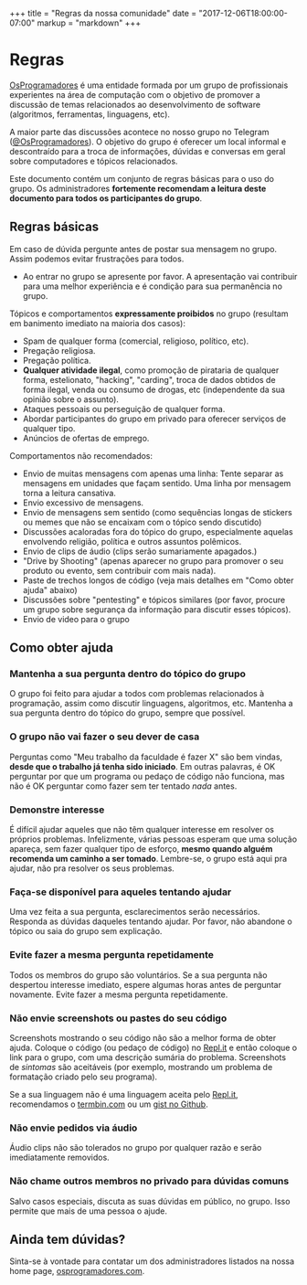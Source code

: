 +++
title = "Regras da nossa comunidade"
date = "2017-12-06T18:00:00-07:00"
markup = "markdown"
+++

# Regras

[OsProgramadores](http://osprogramadores.com) é uma entidade formada por um grupo de profissionais experientes na área de computação com o objetivo de promover a discussão de temas relacionados ao desenvolvimento de software (algoritmos, ferramentas, linguagens, etc).

A maior parte das discussões acontece no nosso grupo no Telegram ([@OsProgramadores](https://t.me/OsProgramadores)). O objetivo do grupo é oferecer um local informal e descontraído para a troca de informações, dúvidas e conversas em geral sobre computadores e tópicos relacionados.

Este documento contém um conjunto de regras básicas para o uso do grupo. Os administradores **fortemente recomendam a leitura deste documento para todos os participantes do grupo**.

## Regras básicas

Em caso de dúvida pergunte antes de postar sua mensagem no grupo. Assim podemos evitar frustrações para todos.

* Ao entrar no grupo se apresente por favor. A apresentação vai contribuir para uma melhor experiência e é condição para sua permanência no grupo.

Tópicos e comportamentos **expressamente proibidos** no grupo (resultam em banimento imediato na maioria dos casos):

* Spam de qualquer forma (comercial, religioso, político, etc).
* Pregação religiosa.
* Pregação política.
* **Qualquer atividade ilegal**, como promoção de pirataria de qualquer forma, estelionato, "hacking", "carding", troca de dados obtidos de forma ilegal, venda ou consumo de drogas, etc (independente da sua opinião sobre o assunto).
* Ataques pessoais ou perseguição de qualquer forma.
* Abordar participantes do grupo em privado para oferecer serviços de qualquer tipo.
* Anúncios de ofertas de emprego. 

Comportamentos não recomendados:

* Envio de muitas mensagens com apenas uma linha: Tente separar as mensagens em unidades que façam sentido. Uma linha por mensagem torna a leitura cansativa.
* Envio excessivo de mensagens.
* Envio de mensagens sem sentido (como sequências longas de stickers ou memes que não se encaixam com o tópico sendo discutido)
* Discussões acaloradas fora do tópico do grupo, especialmente aquelas envolvendo religião, política e outros assuntos polêmicos.
* Envio de clips de áudio (clips serão sumariamente apagados.)
* "Drive by Shooting" (apenas aparecer no grupo para promover o seu produto ou evento, sem contribuir com mais nada).
* Paste de trechos longos de código (veja mais detalhes em "Como obter ajuda" abaixo)
* Discussões sobre "pentesting" e tópicos similares (por favor, procure um grupo sobre segurança da informação para discutir esses tópicos).
* Envio de video para o grupo

## Como obter ajuda

### Mantenha a sua pergunta dentro do tópico do grupo

O grupo foi feito para ajudar a todos com problemas relacionados à programação, assim como discutir linguagens, algoritmos, etc. Mantenha a sua pergunta dentro do tópico do grupo, sempre que possível.

### O grupo não vai fazer o seu dever de casa

Perguntas como "Meu trabalho da faculdade é fazer X" são bem vindas, **desde que o trabalho já tenha sido iniciado**. Em outras palavras, é OK perguntar por que um programa ou pedaço de código não funciona, mas não é OK perguntar como fazer sem ter tentado _nada_ antes.

### Demonstre interesse

É difícil ajudar aqueles que não têm qualquer interesse em resolver os próprios problemas. Infelizmente, várias pessoas esperam que uma solução apareça, sem fazer qualquer tipo de esforço, __mesmo quando alguém recomenda um caminho a ser tomado__. Lembre-se, o grupo está aqui pra ajudar, não pra resolver os seus problemas.

### Faça-se disponível para aqueles tentando ajudar

Uma vez feita a sua pergunta, esclarecimentos serão necessários. Responda as dúvidas daqueles tentando ajudar. Por favor, não abandone o tópico ou saia do grupo sem explicação.

### Evite fazer a mesma pergunta repetidamente

Todos os membros do grupo são voluntários. Se a sua pergunta não despertou interesse imediato, espere algumas horas antes de perguntar novamente. Evite fazer a mesma pergunta repetidamente.

### Não envie screenshots ou pastes do seu código

Screenshots mostrando o seu código não são a melhor forma de obter ajuda. Coloque o código (ou pedaço de código) no [Repl.it](https://repl.it/languages) e então coloque o link para o grupo, com uma descrição sumária do problema. Screenshots de *sintomas* são aceitáveis (por exemplo, mostrando um problema de formatação criado pelo seu programa).

Se a sua linguagem não é uma linguagem aceita pelo [Repl.it](https://repl.it/languages), recomendamos o [termbin.com](http://termbin.com) ou um [gist no Github](http://gist.github.com).

### Não envie pedidos via áudio

Áudio clips não são tolerados no grupo por qualquer razão e serão imediatamente removidos.

### Não chame outros membros no privado para dúvidas comuns

Salvo casos especiais, discuta as suas dúvidas em público, no grupo. Isso permite que mais de uma pessoa o ajude.

## Ainda tem dúvidas?

Sinta-se à vontade para contatar um dos administradores listados na nossa home page, [osprogramadores.com](http://osprogramadores.com).
